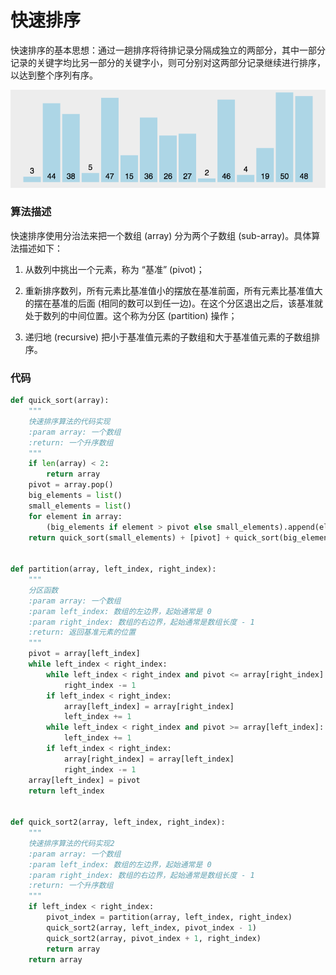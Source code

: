 # 快速排序

快速排序的基本思想：通过一趟排序将待排记录分隔成独立的两部分，其中一部分记录的关键字均比另一部分的关键字小，则可分别对这两部分记录继续进行排序，以达到整个序列有序。

![](./img/quick_sort.gif)

### 算法描述

快速排序使用分治法来把一个数组 (array) 分为两个子数组 (sub-array)。具体算法描述如下：

1. 从数列中挑出一个元素，称为 “基准” (pivot)；

2. 重新排序数列，所有元素比基准值小的摆放在基准前面，所有元素比基准值大的摆在基准的后面 (相同的数可以到任一边)。在这个分区退出之后，该基准就处于数列的中间位置。这个称为分区 (partition) 操作；

3. 递归地 (recursive) 把小于基准值元素的子数组和大于基准值元素的子数组排序。

### 代码

```python
def quick_sort(array):
    """
    快速排序算法的代码实现
    :param array: 一个数组
    :return: 一个升序数组
    """
    if len(array) < 2:
        return array
    pivot = array.pop()
    big_elements = list()
    small_elements = list()
    for element in array:
        (big_elements if element > pivot else small_elements).append(element)
    return quick_sort(small_elements) + [pivot] + quick_sort(big_elements)


def partition(array, left_index, right_index):
    """
    分区函数
    :param array: 一个数组
    :param left_index: 数组的左边界，起始通常是 0
    :param right_index: 数组的右边界，起始通常是数组长度 - 1
    :return: 返回基准元素的位置
    """
    pivot = array[left_index]
    while left_index < right_index:
        while left_index < right_index and pivot <= array[right_index]:
            right_index -= 1
        if left_index < right_index:
            array[left_index] = array[right_index]
            left_index += 1
        while left_index < right_index and pivot >= array[left_index]:
            left_index += 1
        if left_index < right_index:
            array[right_index] = array[left_index]
            right_index -= 1
    array[left_index] = pivot
    return left_index


def quick_sort2(array, left_index, right_index):
    """
    快速排序算法的代码实现2
    :param array: 一个数组
    :param left_index: 数组的左边界，起始通常是 0
    :param right_index: 数组的右边界，起始通常是数组长度 - 1
    :return: 一个升序数组
    """
    if left_index < right_index:
        pivot_index = partition(array, left_index, right_index)
        quick_sort2(array, left_index, pivot_index - 1)
        quick_sort2(array, pivot_index + 1, right_index)
        return array
    return array
```

